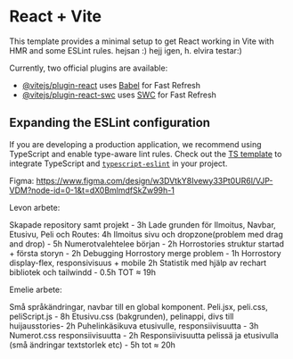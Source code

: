 # React + Vite

This template provides a minimal setup to get React working in Vite with HMR and some ESLint rules. hejsan :) hejj igen, h. elvira testar:)

Currently, two official plugins are available:

- [@vitejs/plugin-react](https://github.com/vitejs/vite-plugin-react/blob/main/packages/plugin-react/README.md) uses [Babel](https://babeljs.io/) for Fast Refresh
- [@vitejs/plugin-react-swc](https://github.com/vitejs/vite-plugin-react-swc) uses [SWC](https://swc.rs/) for Fast Refresh

## Expanding the ESLint configuration

If you are developing a production application, we recommend using TypeScript and enable type-aware lint rules. Check out the [TS template](https://github.com/vitejs/vite/tree/main/packages/create-vite/template-react-ts) to integrate TypeScript and [`typescript-eslint`](https://typescript-eslint.io) in your project.


Figma: https://www.figma.com/design/w3DVtkY8Ivewy33Pt0UR6l/VJP-VDM?node-id=0-1&t=dX0BmlmdfSkZw99h-1 


Levon arbete:


Skapade repository samt projekt - 3h
Lade grunden för Ilmoitus, Navbar, Etusivu, Peli och Routes: 4h
Ilmoitus sivu och dropzone(problem med drag and drop) - 5h
Numerotvalehtelee början - 2h
Horrostories struktur startad + första storyn - 2h
Debugging Horrostory merge problem - 1h
Horrostory display-flex, responsivisuus + mobile 2h
Statistik med hjälp av rechart bibliotek och tailwindd - 0.5h
TOT ≈ 19h


Emelie arbete:

Små språkändringar, navbar till en global komponent.
Peli.jsx, peli.css, peliScript.js - 8h
Etusivu.css (bakgrunden), pelinappi, divs till huijausstories- 2h 
Puhelinkäsikuva etusivulle, responsiivisuutta - 3h
Numerot.css responsiivisuutta - 2h
Responsiivisuutta pelissä ja etusivulla (små ändringar textstorlek etc) - 5h
tot ≈ 20h